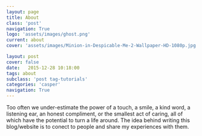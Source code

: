 ```yaml
---
layout: page
title: About
class: 'post'
navigation: True
logo: 'assets/images/ghost.png'
current: about
cover: 'assets/images/Minion-in-Despicable-Me-2-Wallpaper-HD-1080p.jpg'

layout: post
cover: false
date:   2015-12-28 10:18:00
tags: about
subclass: 'post tag-tutorials'
categories: 'casper'
navigation: True
---
```


Too often we under-estimate the power of a touch, a smile, a kind word, a listening ear, an honest compliment, or the smallest act of caring, all of which have the potential to turn a life around. 
The idea behind writing this blog/website is to conect to people and share my experiences with them.